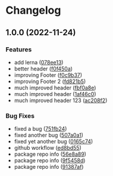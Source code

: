 # Changelog

## 1.0.0 (2022-11-24)


### Features

* add lerna ([078ee13](https://github.com/uschtwill/mono-release-please/commit/078ee13a552ff11e34261c47c92c126d4275d406))
* better header ([f0f450a](https://github.com/uschtwill/mono-release-please/commit/f0f450a38e18964cbbeb9d1cfa8d420be3a91be6))
* improving Footer ([f0c9b37](https://github.com/uschtwill/mono-release-please/commit/f0c9b3709a12ed60d107086a7e59c01a37250313))
* improving Footer 2 ([fd821b5](https://github.com/uschtwill/mono-release-please/commit/fd821b5a54463205b83c5654ba8cc12d2591eb8c))
* much improved header ([fbf0a8e](https://github.com/uschtwill/mono-release-please/commit/fbf0a8e4c510d9304b5b05862c232fd20d7691b5))
* much improved header ([1af46c0](https://github.com/uschtwill/mono-release-please/commit/1af46c0761aadbe0acbffcf4821c7a07764a7e1e))
* much improved header 123 ([ac208f2](https://github.com/uschtwill/mono-release-please/commit/ac208f27298af0e72f61830b826464a2e8faf624))


### Bug Fixes

* fixed a bug ([751fb24](https://github.com/uschtwill/mono-release-please/commit/751fb24e5bb0300091564f0ff3b37bc1de9eb225))
* fixed another bug ([507a0a1](https://github.com/uschtwill/mono-release-please/commit/507a0a1a5551465150ae0183c150c493524cbba8))
* fixed yet another bug ([0165c74](https://github.com/uschtwill/mono-release-please/commit/0165c7406776806777550f2563a5cae0b9cb61f4))
* github workflow ([ed8bd55](https://github.com/uschtwill/mono-release-please/commit/ed8bd55053e98c281810976c800fdf469016b6ff))
* package repo info ([56e8a89](https://github.com/uschtwill/mono-release-please/commit/56e8a89897806514c2ee44574e40a19bc127f785))
* package repo info ([9f5458d](https://github.com/uschtwill/mono-release-please/commit/9f5458d05b5f04f4995515bed618a0dea8f6038b))
* package repo info ([91387af](https://github.com/uschtwill/mono-release-please/commit/91387af7e3c06347f3b1204dcdb98d396ef77534))
